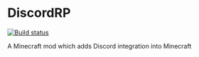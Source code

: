 # DiscordRP
[![Build status](https://ci.appveyor.com/api/projects/status/rw8qx4iejtk10f88?svg=true)](https://ci.appveyor.com/project/ItsDizzy/discordrp)

A Minecraft mod which adds Discord integration into Minecraft
